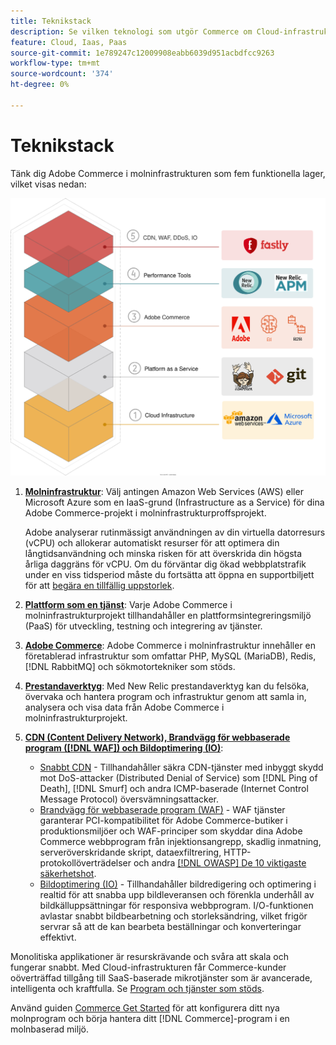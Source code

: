 ```yaml
---
title: Teknikstack
description: Se vilken teknologi som utgör Commerce om Cloud-infrastrukturen.
feature: Cloud, Iaas, Paas
source-git-commit: 1e789247c12009908eabb6039d951acbdfcc9263
workflow-type: tm+mt
source-wordcount: '374'
ht-degree: 0%

---
```


# Teknikstack

Tänk dig Adobe Commerce i molninfrastrukturen som fem funktionella lager, vilket visas nedan:

![Molnhög](../../assets/CloudStack.svg)

1. [**Molninfrastruktur**](pro-architecture.md): Välj antingen Amazon Web Services (AWS) eller Microsoft Azure som en IaaS-grund (Infrastructure as a Service) för dina Adobe Commerce-projekt i molninfrastrukturproffsprojekt.

   Adobe analyserar rutinmässigt användningen av din virtuella datorresurs (vCPU) och allokerar automatiskt resurser för att optimera din långtidsanvändning och minska risken för att överskrida din högsta årliga daggräns för vCPU. Om du förväntar dig ökad webbplatstrafik under en viss tidsperiod måste du fortsätta att öppna en supportbiljett för att [begära en tillfällig uppstorlek](https://experienceleague.adobe.com/docs/commerce-knowledge-base/kb/how-to/how-to-request-temporary-magento-upsize.html).

1. [**Plattform som en tjänst**](cloud-architecture.md): Varje Adobe Commerce i molninfrastrukturprojekt tillhandahåller en plattformsintegreringsmiljö (PaaS) för utveckling, testning och integrering av tjänster.
1. [**Adobe Commerce**](../project/overview.md): Adobe Commerce i molninfrastruktur innehåller en företablerad infrastruktur som omfattar PHP, MySQL (MariaDB), Redis, [!DNL RabbitMQ] och sökmotortekniker som stöds.
1. [**Prestandaverktyg**](../monitor/new-relic-service.md): Med New Relic prestandaverktyg kan du felsöka, övervaka och hantera program och infrastruktur genom att samla in, analysera och visa data från Adobe Commerce i molninfrastrukturprojekt.
1. [**CDN (Content Delivery Network), Brandvägg för webbaserade program ([!DNL WAF]) och Bildoptimering (IO)**](../cdn/fastly.md):

   * [Snabbt CDN](../cdn/fastly.md#ddos-protection) - Tillhandahåller säkra CDN-tjänster med inbyggt skydd mot DoS-attacker (Distributed Denial of Service) som [!DNL Ping of Death], [!DNL Smurf] och andra ICMP-baserade (Internet Control Message Protocol) översvämningsattacker.
   * [Brandvägg för webbaserade program (WAF)](../cdn/fastly-waf-service.md) - WAF tjänster garanterar PCI-kompatibilitet för Adobe Commerce-butiker i produktionsmiljöer och WAF-principer som skyddar dina Adobe Commerce webbprogram från injektionsangrepp, skadlig inmatning, serveröverskridande skript, dataexfiltrering, HTTP-protokollöverträdelser och andra [[!DNL OWASP] De 10 viktigaste säkerhetshot](https://owasp.org/www-project-top-ten/).
   * [Bildoptimering (IO)](../cdn/fastly-image-optimization.md) - Tillhandahåller bildredigering och optimering i realtid för att snabba upp bildleveransen och förenkla underhåll av bildkälluppsättningar för responsiva webbprogram. I/O-funktionen avlastar snabbt bildbearbetning och storleksändring, vilket frigör servrar så att de kan bearbeta beställningar och konverteringar effektivt.

Monolitiska applikationer är resurskrävande och svåra att skala och fungerar snabbt. Med Cloud-infrastrukturen får Commerce-kunder oöverträffad tillgång till SaaS-baserade mikrotjänster som är avancerade, intelligenta och kraftfulla. Se [Program och tjänster som stöds](cloud-architecture.md#supported-software-and-services).

Använd guiden [Commerce Get Started](../../get-started/overview.md) för att konfigurera ditt nya molnprogram och börja hantera ditt [!DNL Commerce]-program i en molnbaserad miljö.
